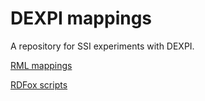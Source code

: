 # DEXPI mappings

A repository for SSI experiments with DEXPI. 

[RML mappings](rml/README.md)

[RDFox scripts](rdfox/README.md)